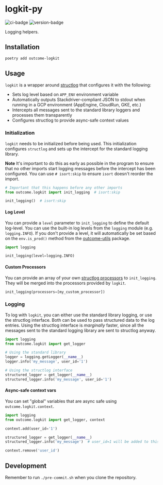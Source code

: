 # logkit-py
![ci-badge](https://github.com/outcome-co/logkit-py/workflows/Release/badge.svg?branch=v0.4.0) ![version-badge](https://img.shields.io/badge/version-0.4.0-brightgreen)

Logging helpers.

## Installation

```sh
poetry add outcome-logkit
```

## Usage

`logkit` is a wrapper around [structlog](https://www.structlog.org/en/stable/) that configures it with the following:

- Sets log level based on `APP_ENV` environment variable
- Automatically outputs Stackdriver-compliant JSON to stdout when running in a GCP environment (AppEngine, CloudRun, GKE, etc.)
- Intercepts all messages sent to the standard library loggers and processes them transparently
- Configures structlog to provide async-safe context values

### Initialization
`logkit` needs to be initialized before being used. This initialization configures `structlog` and sets up the intercept for the standard logging library.

**Note** It's important to do this as early as possible in the program to ensure that no other imports start logging messages before the intercept has been configured. You can use `# isort:skip` to ensure `isort` doesn't reorder the import.

```py
# Important that this happens before any other imports
from outcome.logkit import init_logging  # isort:skip

init_logging()  # isort:skip
```

#### Log Level
You can provide a `level` parameter to `init_logging` to define the default log-level. You can use the built-in log levels from the `logging` module (e.g. `logging.INFO`). If you don't provide a level, it will automatically be set based on the `env.is_prod()` method from the [outcome-utils](https://github.com/outcome-co/utils-py/blob/master/src/outcome/utils/env.py) package.

```py
import logging

init_logging(level=logging.INFO)
```


#### Custom Processors
You can provide an array of your own [structlog processors](https://www.structlog.org/en/stable/processors.html) to `init_logging`. They will be merged into the processors provided by `logkit`.

```py
init_logging(processors=[my_custom_processor])
```

### Logging
To log with `logkit`, you can either use the standard library logging, or use the structlog interface. Both can be used to pass structured data to the log entries. Using the structlog interface is _marginally_ faster, since all the messages sent to the standard logging library are sent to structlog anyway.

```py
import logging
from outcome.logkit import get_logger

# Using the standard library
logger = logging.getLogger(__name__)
logger.info('my_message', user_id='1')

# Using the structlog interface
structured_logger = get_logger(__name__)
structured_logger.info('my_message', user_id='1')
```

#### Async-safe context vars
You can set "global" variables that are async safe using `outcome.logkit.context`.

```py
import logging
from outcome.logkit import get_logger, context

context.add(user_id='1')

structured_logger = get_logger(__name__)
structured_logger.info('my_message')  # user_id=1 will be added to this log event

context.remove('user_id')
```

## Development

Remember to run `./pre-commit.sh` when you clone the repository.
